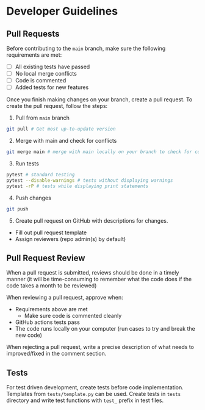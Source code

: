 # Developer Guidelines

## Pull Requests
Before contributing to the `main` branch, make sure the following requirements are met:
- [ ] All existing tests have passed
- [ ] No local merge conflicts
- [ ] Code is commented
- [ ] Added tests for new features

Once you finish making changes on your branch, create a pull request.
To create the pull request, follow the steps:

1. Pull from `main` branch
```sh
git pull # Get most up-to-update version
```
2. Merge with main and check for conflicts
```sh
git merge main # merge with main locally on your branch to check for conflicts
```
3. Run tests
```sh
pytest # standard testing
pytest --disable-warnings # tests without displaying warnings
pytest -rP # tests while displaying print statements
```

4. Push changes

```sh
git push
```

5. Create pull request on GitHub with descriptions for changes.
 - Fill out pull request template
 - Assign reviewers (repo admin(s) by default)

## Pull Request Review
When a pull request is submitted, reviews should be done in a timely manner (it will be time-consuming to remember what the code does if the code takes a month to be reviewed)

When reviewing a pull request, approve when:
 - Requirements above are met
   - Make sure code is commented cleanly 
 - GitHub actions tests pass
 - The code runs locally on your computer (run cases to try and break the new code)

When rejecting a pull request, write a precise description of what needs to improved/fixed in the comment section.

## Tests
For test driven development, create tests before code implementation.
Templates from `tests/template.py` can be used. Create tests in `tests` directory and write test functions with `test_` prefix in test files.